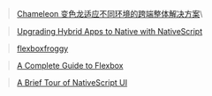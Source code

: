 > [Chameleon 变色龙适应不同环境的跨端整体解决方案](https://cmljs.org/#/)\

> [Upgrading Hybrid Apps to Native with NativeScript](https://www.hybridtonative.com/)

> [flexboxfroggy](http://flexboxfroggy.com/)

> [A Complete Guide to Flexbox](https://css-tricks.com/snippets/css/a-guide-to-flexbox/)

> [A Brief Tour of NativeScript UI](https://www.youtube.com/watch?v=4JJVOxybR4E)